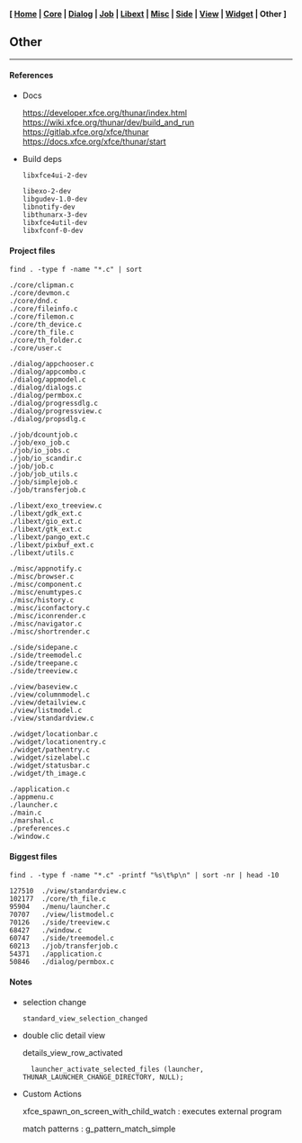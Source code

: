 **[ [Home](00-Home.html) | [Core](01-Core.html) | [Dialog](02-Dialog.html) | [Job](03-Job.html) | [Libext](04-Libext.html) | [Misc](05-Misc.html) | [Side](06-Side.html) | [View](07-View.html) | [Widget](08-Widget.html) | Other ]**

## Other

---

#### References

* Docs
    
    https://developer.xfce.org/thunar/index.html  
    https://wiki.xfce.org/thunar/dev/build_and_run  
    https://gitlab.xfce.org/xfce/thunar  
    https://docs.xfce.org/xfce/thunar/start  

* Build deps
    
    ```
    libxfce4ui-2-dev
    
    libexo-2-dev
    libgudev-1.0-dev
    libnotify-dev
    libthunarx-3-dev
    libxfce4util-dev
    libxfconf-0-dev
    ```


#### Project files

```
find . -type f -name "*.c" | sort

./core/clipman.c
./core/devmon.c
./core/dnd.c
./core/fileinfo.c
./core/filemon.c
./core/th_device.c
./core/th_file.c
./core/th_folder.c
./core/user.c

./dialog/appchooser.c
./dialog/appcombo.c
./dialog/appmodel.c
./dialog/dialogs.c
./dialog/permbox.c
./dialog/progressdlg.c
./dialog/progressview.c
./dialog/propsdlg.c

./job/dcountjob.c
./job/exo_job.c
./job/io_jobs.c
./job/io_scandir.c
./job/job.c
./job/job_utils.c
./job/simplejob.c
./job/transferjob.c

./libext/exo_treeview.c
./libext/gdk_ext.c
./libext/gio_ext.c
./libext/gtk_ext.c
./libext/pango_ext.c
./libext/pixbuf_ext.c
./libext/utils.c

./misc/appnotify.c
./misc/browser.c
./misc/component.c
./misc/enumtypes.c
./misc/history.c
./misc/iconfactory.c
./misc/iconrender.c
./misc/navigator.c
./misc/shortrender.c

./side/sidepane.c
./side/treemodel.c
./side/treepane.c
./side/treeview.c

./view/baseview.c
./view/columnmodel.c
./view/detailview.c
./view/listmodel.c
./view/standardview.c

./widget/locationbar.c
./widget/locationentry.c
./widget/pathentry.c
./widget/sizelabel.c
./widget/statusbar.c
./widget/th_image.c

./application.c
./appmenu.c
./launcher.c
./main.c
./marshal.c
./preferences.c
./window.c
```


#### Biggest files

```
find . -type f -name "*.c" -printf "%s\t%p\n" | sort -nr | head -10

127510	./view/standardview.c
102177	./core/th_file.c
95904	./menu/launcher.c
70707	./view/listmodel.c
70126	./side/treeview.c
68427	./window.c
60747	./side/treemodel.c
60213	./job/transferjob.c
54371	./application.c
50846	./dialog/permbox.c
```


#### Notes

* selection change
    
    `standard_view_selection_changed`

* double clic detail view

    details_view_row_activated

        launcher_activate_selected_files (launcher, THUNAR_LAUNCHER_CHANGE_DIRECTORY, NULL);

* Custom Actions

    xfce_spawn_on_screen_with_child_watch : executes external program

    match patterns : g_pattern_match_simple


